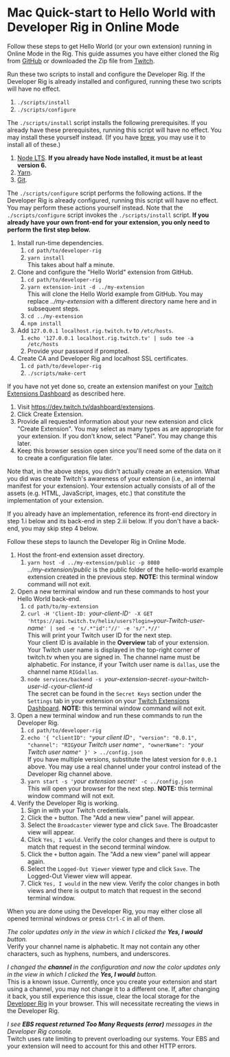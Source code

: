 # Mac Quick-start to Hello World with Developer Rig in Online Mode

Follow these steps to get Hello World (or your own extension) running in Online Mode in the Rig.  This guide assumes you have either cloned the Rig from [GitHub](/twitchdev/developer-rig) or downloaded the Zip file from [Twitch](https://dev.twitch.tv).

Run these two scripts to install and configure the Developer Rig.  If the Developer Rig is already installed and configured, running these two scripts will have no effect.

1.  `./scripts/install`
2.  `./scripts/configure`

The `./scripts/install` script installs the following prerequisites.  If you already have these prerequisites, running this script will have no effect. You may install these yourself instead.  (If you have [brew](https://brew.sh/), you may use it to install all of these.)

1.  [Node LTS](https://nodejs.org/en/download/).  **If you already have Node installed, it must be at least version 6.**
2.  [Yarn](https://yarnpkg.com/lang/en/docs/install).
3.  [Git](https://git-scm.com/download/mac).

The `./scripts/configure` script performs the following actions.  If the Developer Rig is already configured, running this script will have no effect. You may perform these actions yourself instead.  Note that the `./scripts/configure` script invokes the `./scripts/install` script.  **If you already have your own front-end for your extension, you only need to perform the first step below.**

1.  Install run-time dependencies.
    1.  `cd path/to/developer-rig`
    2.  `yarn install`  
        This takes about half a minute.
2.  Clone and configure the "Hello World" extension from GitHub.
    1.  `cd path/to/developer-rig`
    2.  `yarn extension-init -d ../my-extension`  
        This will clone the Hello World example from GitHub.  You may replace *../my-extension* with a different directory name here and in subsequent steps.
    3.  `cd ../my-extension`  
    4.  `npm install`  
3.  Add `127.0.0.1 localhost.rig.twitch.tv` to `/etc/hosts`.
    1.  `echo '127.0.0.1 localhost.rig.twitch.tv' | sudo tee -a /etc/hosts`
    2.  Provide your password if prompted.
4.  Create CA and Developer Rig and localhost SSL certificates.
    1.  `cd path/to/developer-rig`
    2.  `./scripts/make-cert`  

If you have not yet done so, create an extension manifest on your [Twitch Extensions Dashboard](https://dev.twitch.tv/dashboard/extensions) as described here.

1.  Visit https://dev.twitch.tv/dashboard/extensions.
2.  Click Create Extension.
3.  Provide all requested information about your new extension and click "Create Extension".  You may select as many types as are appropriate for your extension.  If you don't know, select "Panel".  You may change this later.
4.  Keep this browser session open since you'll need some of the data on it to create a configuration file later.

Note that, in the above steps, you didn't actually create an extension.  What you did was create Twitch's awareness of your extension (i.e., an internal manifest for your extension).  Your extension actually consists of all of the assets (e.g. HTML, JavaScript, images, etc.) that constitute the implementation of your extension.

If you already have an implementation, reference its front-end directory in step 1.i below and its back-end in step 2.iii below.  If you don't have a back-end, you may skip step 4 below.

Follow these steps to launch the Developer Rig in Online Mode.

1.  Host the front-end extension asset directory.
    1.  `yarn host -d ../my-extension/public -p 8080`  
        *../my-extension/public* is the public folder of the hello-world example extension created in the previous step.
        **NOTE:**  this terminal window command will not exit.
2.  Open a new terminal window and run these commands to host your Hello World back-end.
    1.  `cd path/to/my-extension`  
    2.  `curl -H 'Client-ID: `_your-client-ID_`' -X GET 'https://api.twitch.tv/helix/users?login=`_your-Twitch-user-name_`' | sed -e 's/.*"id":"//' -e 's/".*//'`  
        This will print your Twitch user ID for the next step.  
        Your client ID is available in the **Overview** tab of your extension.  Your Twitch user name is displayed in the top-right corner of twitch.tv when you are signed in.  The channel name must be alphabetic.  For instance, if your Twitch user name is `dallas`, use the channel name `RIGdallas`.
    3.  `node services/backend -s `_your-extension-secret_` -o `_your-twitch-user-id_` -c `_your-client-id_  
		The secret can be found in the `Secret Keys` section under the `Settings` tab in your extension on your [Twitch Extensions Dashboard](https://dev.twitch.tv/dashboard/extensions).
        **NOTE:**  this terminal window command will not exit.
3.  Open a new terminal window and run these commands to run the Developer Rig.
    1.  `cd path/to/developer-rig`
    2.  `echo '{
			"clientID": "`_your client ID_`",
			"version": "0.0.1",
			"channel": "RIG`_your Twitch user name_`",
			"ownerName": "`_your Twitch user name_`"
        }' > ../config.json`  
		If you have multiple versions, substitute the latest version for `0.0.1` above.  You may use a real channel under your control instead of the Developer Rig channel above.
    3.  `yarn start -s '`_your extension secret_`' -c ../config.json`  
        This will open your browser for the next step.  **NOTE:**  this terminal window command will not exit.
4.  Verify the Developer Rig is working.
    1.  Sign in with your Twitch credentials.
    2.  Click the `+` button. The "Add a new view" panel will appear.
    3.  Select the `Broadcaster` viewer type and click `Save`. The Broadcaster view will appear.
    4.  Click `Yes, I would`. Verify the color changes and there is output to match that request in the second terminal window.
    5.  Click the `+` button again. The "Add a new view" panel will appear again.
    6.  Select the `Logged-Out Viewer` viewer type and click `Save`. The Logged-Out Viewer view will appear.
    7.  Click `Yes, I would` in the new view. Verify the color changes in both views and there is output to match that request in the second terminal window.

When you are done using the Developer Rig, you may either close all opened terminal windows or press `Ctrl-C` in all of them.

_The color updates only in the view in which I clicked the **Yes, I would** button._  
Verify your channel name is alphabetic.  It may not contain any other characters, such as hyphens, numbers, and underscores.

_I changed the **channel** in the configuration and now the color updates only in the view in which I clicked the **Yes, I would** button._  
This is a known issue.  Currently, once you create your extension and start using a channel, you may not change it to a different one.  If, after changing it back, you still experience this issue, clear the local storage for the [Developer Rig](https://localhost.rig.twitch.tv:3000/) in your browser.  This will necessitate recreating the views in the Developer Rig.

_I see **EBS request returned Too Many Requests (error)** messages in the Developer Rig console._  
Twitch uses rate limiting to prevent overloading our systems.  Your EBS and your extension will need to account for this and other HTTP errors.
